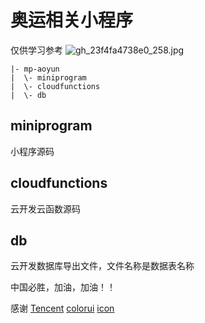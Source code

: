 # 奥运相关小程序
仅供学习参考
![gh_23f4fa4738e0_258.jpg](https://p6-juejin.byteimg.com/tos-cn-i-k3u1fbpfcp/a012b40226d94bed9c1b69b52852721c~tplv-k3u1fbpfcp-watermark.image)
```
|- mp-aoyun
|  \- miniprogram
|  \- cloudfunctions
|  \- db
```

## miniprogram
小程序源码

## cloudfunctions

云开发云函数源码

## db

云开发数据库导出文件，文件名称是数据表名称

中国必胜，加油，加油！！

感谢
[Tencent](https://github.com/Tencent)
[colorui](https://github.com/weilanwl/ColorUI)
[icon](https://www.flaticon.com/)
